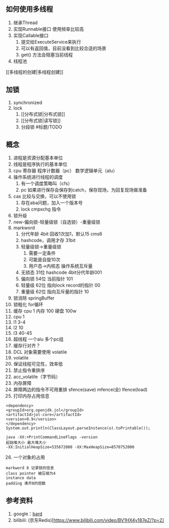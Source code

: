 ## 如何使用多线程
1. 继承Thread
2. 实现Runnable接口 使用频率比较高
3. 实现Callable接口
   1. 提交给ExecuteService来执行
   2. 可以有返回值，目前没看到比较合适的场景
   3. get() 方法会阻塞当前线程
4. 线程池

[[多线程的创建|多线程创建]]

## 加锁
1. synchronized
2. lock
   1. [[分布式锁|分布式锁]] 
   2. [[分布式锁|读写锁]]
   3. 分段锁 #标题/TODO

## 概念
1. 进程是资源分配基本单位
2. 线程是程序执行的基本单位
3. cpu 寄存器 程序计数器（pc） 数学逻辑单元（alu）
4. 操作系统进行线程的调度
   1. 有一个调度策略叫（cfs）
   2. pc 如果进行保存会保存到catch，保存现场，为回复现场做准备
5. cas 比较与交换，可以不使用锁
   1. 存在aba问题，加入一个版本号
   2. lock cmpxchg 指令
6. 锁升级
7. new-偏向锁-轻量级锁（自选锁）-重量级锁
8. markword
   1. 分代年龄 4bit 回收1次加1，默认15 cms6
   2. hashcode，调用才存 31bit
   3. 轻量级锁->重量级锁
      1. 需要一定条件
      2. 可能是自旋10次
      3. 用户态->内核态 操作系统互斥量
   4. 无锁态 31位 hashcode 4bit分代年龄001
   5. 偏向锁 54位 当前指针             101
   6. 轻量级 62位 指向lock record的指针 00
   7. 重量级 62位 指向互斥量的指针       10
9. 锁消除 springBuffer
10. 锁粗化 for循环
11. 缓存 cpu 1 内存 100 硬盘 100w
12. cpu 1
13. l1 3-4
14. l2 10
15. l3 40-45
16. 超线程 一个alu 多个pc组
17. 缓存行对齐？
18. DCL 对象需要使用 volatile
19. volatile
20. 保证线程可见性，效率低
21. 禁止指令重排序
22. acc_volatile（字节码）
23. 内存屏障
24. 屏障两边的指令不可用重排 sfence(save) mfence(全) lfence(load)
25. 打印内存占用信息
   ``` 
   <dependency>
   <groupId>org.openjdk.jol</groupId>
   <artifactId>jol-core</artifactId>
   <version>0.9</version>
   </dependency>
   System.out.println(ClassLayout.parseInstance(o).toPrintable());
   ```
   ```
   java -XX:+PrintCommandLineFlags -version
   起始堆大小 最大堆大小
   -XX:InitialHeapSize=535672000 -XX:MaxHeapSize=8570752000
   ```
26. 一个对象的占用
   ```
   markword 8 记录锁的信息
   class pointer 被压缩为4
   instance data
   padding 凑齐8的倍数
   ```

## 参考资料
1. google：[bard](https://bard.google.com/)
2. bilibili: (京东Redis)[https://www.bilibili.com/video/BV1HX4y187eZ/?p=2]